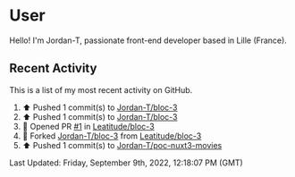 # User

Hello! I'm Jordan-T, passionate front-end developer based in Lille (France).

## Recent Activity

This is a list of my most recent activity on GitHub.

<!--RECENT_ACTIVITY:start-->
1. ⬆️ Pushed 1 commit(s) to [Jordan-T/bloc-3](https://github.com/Jordan-T/bloc-3)
2. ⬆️ Pushed 1 commit(s) to [Jordan-T/bloc-3](https://github.com/Jordan-T/bloc-3)
3. 💪 Opened PR [#1](https://github.com/Leatitude/bloc-3/pull/1) in [Leatitude/bloc-3](https://github.com/Leatitude/bloc-3)
4. 🔱 Forked [Jordan-T/bloc-3](https://github.com/Jordan-T/bloc-3) from [Leatitude/bloc-3](https://github.com/Leatitude/bloc-3)
5. ⬆️ Pushed 1 commit(s) to [Jordan-T/poc-nuxt3-movies](https://github.com/Jordan-T/poc-nuxt3-movies)
<!--RECENT_ACTIVITY:end-->

<!--RECENT_ACTIVITY:last_update-->
Last Updated: Friday, September 9th, 2022, 12:18:07 PM (GMT)
<!--RECENT_ACTIVITY:last_update_end-->
